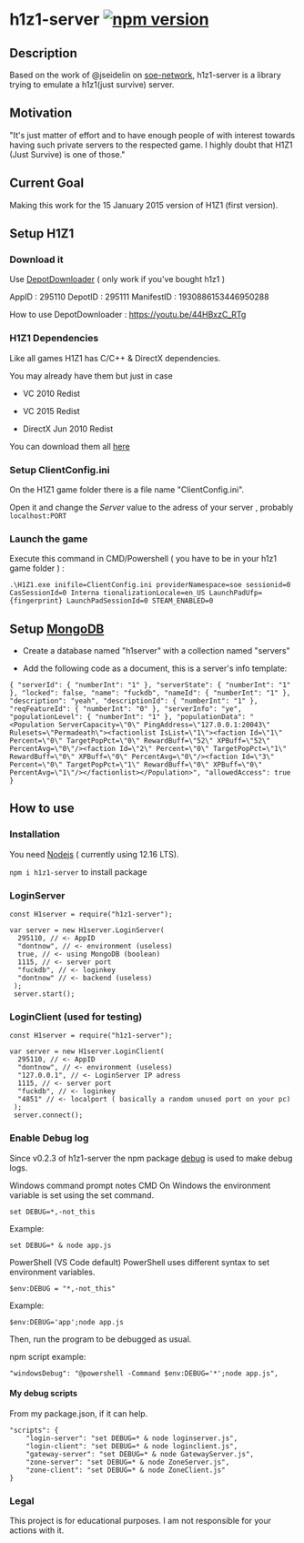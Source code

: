 # h1z1-server [![npm version](http://img.shields.io/npm/v/h1z1-server.svg?style=flat)](https://npmjs.org/package/h1z1-server "View this project on npm")

## Description

Based on the work of @jseidelin on [soe-network](https://github.com/psemu/soe-network),
h1z1-server is a library trying to emulate a h1z1(just survive) server.

## Motivation

"It's just matter of effort and to have enough people of with interest towards having such private servers to the respected game.
I highly doubt that H1Z1 (Just Survive) is one of those."

## Current Goal

Making this work for the 15 January 2015 version of H1Z1 (first version).

## Setup H1Z1

### Download it

Use [DepotDownloader](https://github.com/SteamRE/DepotDownloader) ( only work if you've bought h1z1 )

AppID : 295110 DepotID : 295111 ManifestID : 1930886153446950288

How to use DepotDownloader : https://youtu.be/44HBxzC_RTg

### H1Z1 Dependencies

Like all games H1Z1 has C/C++ & DirectX dependencies.

You may already have them but just in case

- VC 2010 Redist

- VC 2015 Redist

- DirectX Jun 2010 Redist

You can download them all [here](https://mega.nz/file/RtwDWJ7b#QYlxpXz_t0_kp7_S8a7whnWsctJ3Fr5B2sQdnuTR9LQ)

### Setup ClientConfig.ini

On the H1Z1 game folder there is a file name "ClientConfig.ini".

Open it and change the _Server_ value to the adress of your server , probably `localhost:PORT`

### Launch the game

Execute this command in CMD/Powershell ( you have to be in your h1z1 game folder ) :

`.\H1Z1.exe inifile=ClientConfig.ini providerNamespace=soe sessionid=0 CasSessionId=0 Interna tionalizationLocale=en_US LaunchPadUfp={fingerprint} LaunchPadSessionId=0 STEAM_ENABLED=0`

## Setup [MongoDB](https://www.mongodb.com/download-center/community)

- Create a database named "h1server" with a collection named "servers"

- Add the following code as a document, this is a server's info template:

`{ "serverId": { "numberInt": "1" }, "serverState": { "numberInt": "1" }, "locked": false, "name": "fuckdb", "nameId": { "numberInt": "1" }, "description": "yeah", "descriptionId": { "numberInt": "1" }, "reqFeatureId": { "numberInt": "0" }, "serverInfo": "ye", "populationLevel": { "numberInt": "1" }, "populationData": "<Population ServerCapacity=\"0\" PingAddress=\"127.0.0.1:20043\" Rulesets=\"Permadeath\"><factionlist IsList=\"1\"><faction Id=\"1\" Percent=\"0\" TargetPopPct=\"0\" RewardBuff=\"52\" XPBuff=\"52\" PercentAvg=\"0\"/><faction Id=\"2\" Percent=\"0\" TargetPopPct=\"1\" RewardBuff=\"0\" XPBuff=\"0\" PercentAvg=\"0\"/><faction Id=\"3\" Percent=\"0\" TargetPopPct=\"1\" RewardBuff=\"0\" XPBuff=\"0\" PercentAvg=\"1\"/></factionlist></Population>", "allowedAccess": true }`

## How to use

### Installation

You need [Nodejs](https://nodejs.org/en/) ( currently using 12.16 LTS).

`npm i h1z1-server` to install package

### LoginServer

    const H1server = require("h1z1-server");

    var server = new H1server.LoginServer(
      295110, // <- AppID
      "dontnow", // <- environment (useless)
      true, // <- using MongoDB (boolean)
      1115, // <- server port
      "fuckdb", // <- loginkey
      "dontnow" // <- backend (useless)
     );
     server.start();

### LoginClient (used for testing)

    const H1server = require("h1z1-server");

    var server = new H1server.LoginClient(
      295110, // <- AppID
      "dontnow", // <- environment (useless)
      "127.0.0.1", // <- LoginServer IP adress
      1115, // <- server port
      "fuckdb", // <- loginkey
      "4851" // <- localport ( basically a random unused port on your pc)
     );
     server.connect();


### Enable Debug log

Since v0.2.3 of h1z1-server the npm package [debug](https://www.npmjs.com/package/debug) is used to make debug logs.

Windows command prompt notes
CMD
On Windows the environment variable is set using the set command.

    set DEBUG=*,-not_this

Example:

    set DEBUG=* & node app.js

PowerShell (VS Code default)
PowerShell uses different syntax to set environment variables.

    $env:DEBUG = "*,-not_this"

Example:

    $env:DEBUG='app';node app.js

Then, run the program to be debugged as usual.

npm script example:

    "windowsDebug": "@powershell -Command $env:DEBUG='*';node app.js",

#### My debug scripts

From my package.json, if it can help.

    "scripts": {
        "login-server": "set DEBUG=* & node loginserver.js",
        "login-client": "set DEBUG=* & node loginclient.js",
        "gateway-server": "set DEBUG=* & node GatewayServer.js",
        "zone-server": "set DEBUG=* & node ZoneServer.js",
        "zone-client": "set DEBUG=* & node ZoneClient.js"
    }
    
    
 ### Legal
 
This project is for educational purposes. I am not responsible for your actions with it.
